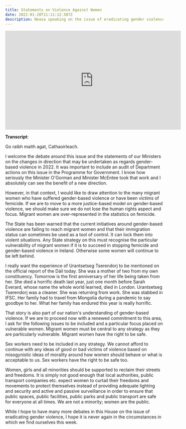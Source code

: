 ```yaml
---
title: Statements on Violence Against Women
date: 2022-01-20T11:11:12.507Z
description: Neasa speaking on the issue of eradicating gender violence.
---
```

<iframe width="560" height="315" src="https://www.youtube.com/embed/sqQRICYtLY4" title="YouTube video player" frameborder="0" allow="accelerometer; autoplay; clipboard-write; encrypted-media; gyroscope; picture-in-picture" allowfullscreen></iframe>

**Transcript**: 

Go raibh maith agat, Cathaoirleach.

I welcome the debate around this issue and the statements of our Ministers on the changes in direction that may be undertaken as regards gender-based violence in 2022. It was important to include an audit of Department actions on this issue in the Programme for Government. I know how seriously the Minister O'Gorman and Minister McEntee took that work and I absolutely can see the benefit of a new direction.

However, in that context, I would like to draw attention to the many migrant women who have suffered gender-based violence or have been victims of femicide. If we are to move to a more justice-based model on gender-based violence, we should make sure we do not lose the human rights aspect and focus. Migrant women are over-represented in the statistics on femicide.

The State has been warned that the current initiatives around gender-based violence are failing to reach migrant women and that their immigration status can sometimes be used as a tool of control. It can lock them into violent situations. Any State strategy on this must recognise the particular vulnerability of migrant women if it is to succeed in stopping femicide and gender-based violence in Ireland. Otherwise some women will continue to be left behind.

I really want the experience of Urantsetseg Tserendorj to be mentioned on the official report of the Dáil today. She was a mother of two from my own constituency. Tomorrow is the first anniversary of her life being taken from her. She died a horrific death last year, just one month before Sarah Everard, whose name the whole world learned, died in London. Urantsetseg Tserendorj was a cleaner. She was returning from work. She was stabbed in IFSC. Her family had to travel from Mongolia during a pandemic to say goodbye to her. What her family has endured this year is really horrific.

That story is also part of our nation's understanding of gender-based violence. If we are to proceed now with a renewed commitment to this area, I ask for the following issues to be included and a particular focus placed on vulnerable women. Migrant women must be central to any strategy as they are particularly vulnerable. Migrant women have the right to be safe.

Sex workers need to be included in any strategy. We cannot afford to continue with any ideas of good or bad victims of violence based on misogynistic ideas of morality around how women should behave or what is acceptable to us. Sex workers have the right to be safe too.

Women, girls and all minorities should be supported to reclaim their streets and freedoms. It is simply not good enough that local authorities, public transport companies etc. expect women to curtail their freedoms and movements to protect themselves instead of providing adequate lighting and security and active and passive surveillance in order to ensure that public spaces, public facilities, public parks and public transport are safe for everyone at all times. We are not a minority; women are the public.

While I hope to have many more debates in this House on the issue of eradicating gender violence, I hope it is never again in the circumstances in which we find ourselves this week.